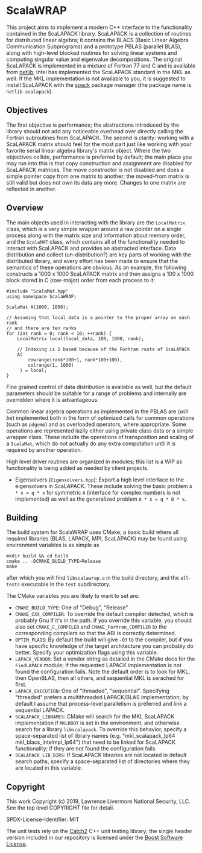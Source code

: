 ScalaWRAP
=========
This project aims to implement a modern C++ interface to the functionality
contained in the ScaLAPACK library. ScaLAPACK is a collection of routines for
distributed linear algebra; it contains the BLACS (Basic Linear Algebra
Communication Subprograms) and a prototype PBLAS (parallel BLAS), along with
high-level blocked routines for solving linear systems and computing singular
value and eigenvalue decompositions. The original ScaLAPACK is implemented in
a mixture of Fortran 77 and C and is available from
[netlib](http://www.netlib.org/scalapack/); Intel has implemented the ScaLAPACK
standard in the MKL as well. If the MKL implementation is not available to you,
it is suggested to install ScaLAPACK with the
[spack](https://spack.io/) package manager (the package name is
`netlib-scalapack`).

Objectives
----------
The first objective is performance; the abstractions introduced by the library
should not add any noticeable overhead over directly calling the Fortran
subroutines from ScaLAPACK. The second is clarity: working with a ScaLAPACK
matrix should feel for the most part just like working with your favorite
serial linear algebra library's matrix object. Where the two objectives collide,
performance is preferred by default; the main place you may run into this is
that copy construction and assignment are disabled for ScaLAPACK matrices.
The move constructor is not disabled and does a simple pointer copy from one
matrix to another; the moved-from matrix is still valid but does not own its
data any more. Changes to one matrix are reflected in another.

Overview
--------
The main objects used in interacting with the library are the `LocalMatrix`
class, which is a very simple wrapper around a raw pointer on a single process
along with the matrix size and information about memory order, and the
`ScalaMAT` class, which contains all of the functionality needed to interact
with ScaLAPACK and provides an abstracted interface. Data distribution and
collect (un-distribution?) are key parts of working with the distributed
library, and every effort has been made to ensure that the semantics of these
operations are obvious. As an example, the following constructs a 1000 x 1000
ScaLAPACK matrix and then assigns a 100 x 1000 block stored in C (row-major)
order from each process to it:

    #include "ScalaMat.hpp"
    using namespace ScalaWRAP;

    ScalaMat A(1000, 1000);

    // Assuming that local_data is a pointer to the proper array on each rank
    // and there are ten ranks
    for (int rank = 0; rank < 10; ++rank) {
        LocalMatrix local(local_data, 100, 1000, rank);

        // Indexing is 1 based because of the Fortran roots of ScaLAPACK
        A(
            rowrange(rank*100+1, rank*100+100),
            colrange(1, 1000)
         ) = local;
    }

Fine grained control of data distribution is available as well, but the default
parameters should be suitable for a range of problems and internally are
overridden where it is advantageous.

Common linear algebra operations as implemented in the PBLAS are (*will be*)
implemented both in the form of optimized calls for common operations (such as
`pdgemm`) and as overloaded operators, where appropriate. Some operations are
represented lazily either using private class data or a simple wrapper class.
These include the operations of transposition and scaling of a `ScalaMat`, which
do not actually do any extra computation until it is required by another
operation.

High level driver routines are organized in modules; this list is a WIP as
functionality is being added as needed by client projects.

- Eigensolvers (`Eigensolvers.hpp`): Export a high level interface to the
eigensolvers in ScaLAPACK. These include solving the basic problem
`A * x = q * x` for symmetric `A` (interface for complex numbers is not
implemented) as well as the generalized problem `A * x = q * B * x`.

Building
--------
The build system for ScalaWRAP uses CMake; a basic build where all required
libraries (BLAS, LAPACK, MPI, ScaLAPACK) may be found using environment
variables is as simple as

    mkdir build && cd build
    cmake .. -DCMAKE_BUILD_TYPE=Release
    make

after which you will find `libscalawrap.a` in the build directory, and the
`all-tests` executable in the `test` subdirectory.

The CMake variables you are likely to want to set are:

* `CMAKE_BUILD_TYPE`: One of "Debug", "Release"
* `CMAKE_CXX_COMPILER`: To override the default compiler detected, which is
probably Gnu if it's in the path. If you override this variable, you should also
set `CMAKE_C_COMPILER` and `CMAKE_Fortran_COMPILER` to the corresponding
compilers so that the ABI is correctly determined.
* `OPTIM_FLAGS`: By default the build will give `-O3` to the compiler, but if
you have specific knowledge of the target architecture you can probably do
better. Specify your optimization flags using this variable.
* `LAPACK_VENDOR`: Set a vendor string as detailed in the CMake docs for the
`FindLAPACK` module; if the requested LAPACK implementation is not found the
configuration fails. Note the default order is to look for MKL, then OpenBLAS,
then all others, and sequential MKL is serached for first.
* `LAPACK_EXECUTION`: One of "threaded", "sequential". Specifying "threaded"
prefers a multithreaded LAPACK/BLAS implementation; by default I assume that
process-level parallelism is preferred and link a sequential LAPACK.
* `SCALAPACK_LIBNAMES`: CMake will search for the MKL ScaLAPACK implementation
if `MKLROOT` is set in the environment, and otherwise search for a library
`libscalapack`. To override this behavior, specify a space-separated list of
library names (e.g. "mkl_scalapack_lp64 mkl_blacs_intelmpi_lp64") that need to
be linked for ScaLAPACK functionality; if they are not found the configuration
fails.
* `SCALAPACK_LIB_DIRS`: If ScaLAPACK libraries are not located in default search
paths, specify a space-separated list of directories where they are located in
this variable.

Copyright
---------
This work Copyright (c) 2019, Lawrence Livermore National Security, LLC. See the
top level COPYRIGHT file for detail.

SPDX-License-Identifier: MIT

The unit tests rely on the [Catch2](https://github.com/catchorg/Catch2)
C++ unit testing library; the single header version included in our repository
is licensed under the
[Boost Software License](https://www.boost.org/LICENSE_1_0.txt).